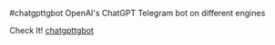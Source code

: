 #chatgpttgbot
OpenAI's ChatGPT Telegram bot on different engines

Check It!
[chatgpttgbot](https://t.me/chat_gpt_3_ua_bot)
